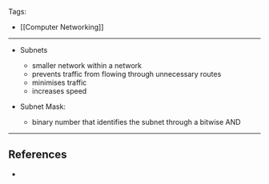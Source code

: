 Tags:
- [[Computer Networking]] 
---
- Subnets
	- smaller network within a network
	- prevents traffic from flowing through unnecessary routes
	- minimises traffic
	- increases speed
	
- Subnet Mask:
	- binary number that identifies the subnet through a bitwise AND

---
## References
- 
